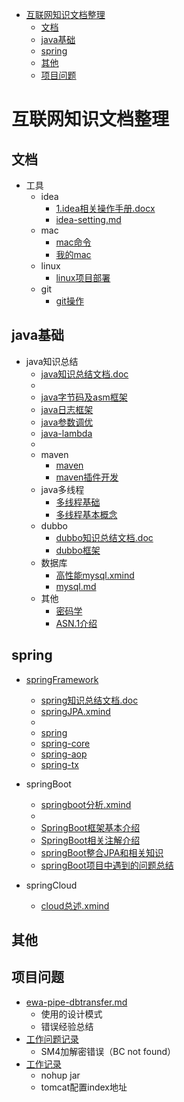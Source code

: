 <!-- TOC -->

- [互联网知识文档整理](#%E4%BA%92%E8%81%94%E7%BD%91%E7%9F%A5%E8%AF%86%E6%96%87%E6%A1%A3%E6%95%B4%E7%90%86)
    - [文档](#%E6%96%87%E6%A1%A3)
    - [java基础](#java%E5%9F%BA%E7%A1%80)
    - [spring](#spring)
    - [其他](#%E5%85%B6%E4%BB%96)
    - [项目问题](#%E9%A1%B9%E7%9B%AE%E9%97%AE%E9%A2%98)

<!-- /TOC -->

# 互联网知识文档整理

## 文档

+ 工具
    + idea
        - [1.idea相关操作手册.docx](./tool/1.idea相关操作手册.docx)
        - [idea-setting.md](./tool/idea-setting.md)
    + mac
        - [mac命令](./tool/mac_cmd.md)
        - [我的mac](./tool/my_mac.md)
    + linux
        - [linux项目部署](./tool/linux-deploy.md)
    + git
        - [git操作](./tool/git操作.md)

## java基础

+ java知识总结
    - [java知识总结文档.doc](java/java.doc)
    -
    - [java字节码及asm框架](./java/base/java-Bytecode(字节码).md)
    - [java日志框架](./java/base/java-log(日志框架).md)
    - [java参数调优](./java/base/java-params(调优).md)
    - [java-lambda](./java/base/java-lambda.md)
    -
    - maven
        - [maven](./java/base/java-maven.md)
        - [maven插件开发](./java/base/java-maven-plugin(插件开发).md)
    - java多线程
        + [多线程基础](./java/thread/thread-basics.md)
        + [多线程基本概念](./java/thread/thread-concept.md)
    - dubbo
        - [dubbo知识总结文档.doc](java/dubbo/dubbo.doc)
        - [dubbo框架](java/dubbo/dubbo.md)
    - 数据库
        - [高性能mysql.xmind](java/数据库/高性能mysql.xmind)
        - [mysql.md](java/数据库/mysql.md)
    - 其他
        - [密码学](java/other/密码学.md)
        - [ASN.1介绍](java/other/(ASN.1).md)

## spring

+ [springFramework](spring/framework/spring.md)
    - [spring知识总结文档.doc](spring/framework/spring.doc)
    - [springJPA.xmind](spring/framework/springJPA.xmind)
    -
    - [spring](spring/framework/spring.md)
    - [spring-core](spring/framework/spring-core.md)
    - [spring-aop](spring/framework/spring-aop.md)
    - [spring-tx](spring/framework/spring-tx.md)

+ springBoot
    - [springboot分析.xmind](spring/boot/spring%20boot分析.xmind)
    -
    - [SpringBoot框架基本介绍](spring/boot/boot-start.md)
    - [SpringBoot相关注解介绍](spring/boot/boot-annotation.md)
    - [springBoot整合JPA和相关知识](spring/boot/boot-jpa.md)
    - [springBoot项目中遇到的问题总结](spring/boot/boot-question.md)

+ springCloud
    + [cloud总述.xmind](spring/cloud/1.cloud总述.md)

## 其他

## 项目问题

- [ewa-pipe-dbtransfer.md](./tool/linux-deploy.md)
    - 使用的设计模式
    - 错误经验总结
- [工作问题记录](work/work-question.md)
    - SM4加解密错误（BC not found）
- [工作记录](work/work-wisesoft.md)
    - nohup jar
    - tomcat配置index地址
